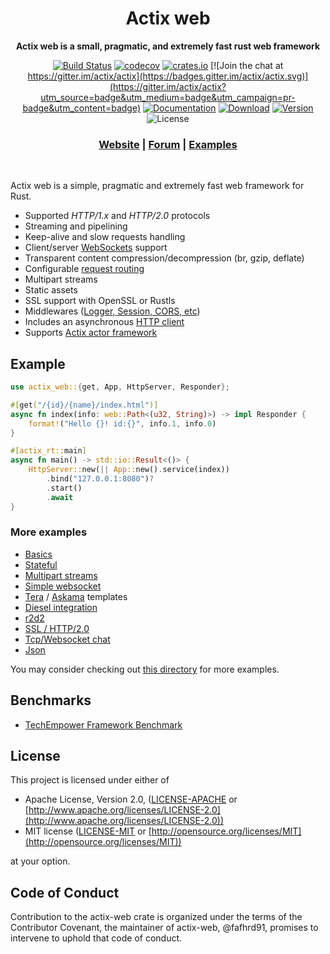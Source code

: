 <div align="center">
 <p><h1>Actix web</h1> </p>
  <p><strong>Actix web is a small, pragmatic, and extremely fast rust web framework</strong> </p>
  <p>

[![Build Status](https://travis-ci.org/actix/actix-web.svg?branch=master)](https://travis-ci.org/actix/actix-web) 
[![codecov](https://codecov.io/gh/actix/actix-web/branch/master/graph/badge.svg)](https://codecov.io/gh/actix/actix-web) 
[![crates.io](https://meritbadge.herokuapp.com/actix-web)](https://crates.io/crates/actix-web) 
[![Join the chat at https://gitter.im/actix/actix](https://badges.gitter.im/actix/actix.svg)](https://gitter.im/actix/actix?utm_source=badge&utm_medium=badge&utm_campaign=pr-badge&utm_content=badge)
[![Documentation](https://docs.rs/actix-web/badge.svg)](https://docs.rs/actix-web)
[![Download](https://img.shields.io/crates/d/actix-web.svg)](https://crates.io/crates/actix-web)
[![Version](https://img.shields.io/badge/rustc-1.39+-lightgray.svg)](https://blog.rust-lang.org/2019/11/07/Rust-1.39.0.html)
![License](https://img.shields.io/crates/l/actix-web.svg)
  
  </p>
  
  <h3>
    <a href="https://actix.rs">Website</a>
    <span> | </span>
    <a href="https://www.reddit.com/r/actix">Forum</a>
    <span> | </span>
    <a href="https://github.com/actix/examples">Examples</a>
  </h3>
</div>
<br>

Actix web is a simple, pragmatic and extremely fast web framework for Rust.

* Supported *HTTP/1.x* and *HTTP/2.0* protocols
* Streaming and pipelining
* Keep-alive and slow requests handling
* Client/server [WebSockets](https://actix.rs/docs/websockets/) support
* Transparent content compression/decompression (br, gzip, deflate)
* Configurable [request routing](https://actix.rs/docs/url-dispatch/)
* Multipart streams
* Static assets
* SSL support with OpenSSL or Rustls
* Middlewares ([Logger, Session, CORS, etc](https://actix.rs/docs/middleware/))
* Includes an asynchronous [HTTP client](https://actix.rs/actix-web/actix_web/client/index.html)
* Supports [Actix actor framework](https://github.com/actix/actix)

## Example

```rust
use actix_web::{get, App, HttpServer, Responder};

#[get("/{id}/{name}/index.html")]
async fn index(info: web::Path<(u32, String)>) -> impl Responder {
    format!("Hello {}! id:{}", info.1, info.0)
}

#[actix_rt::main]
async fn main() -> std::io::Result<()> {
    HttpServer::new(|| App::new().service(index))
        .bind("127.0.0.1:8080")?
        .start()
        .await
}
```

### More examples

* [Basics](https://github.com/actix/examples/tree/master/basics/)
* [Stateful](https://github.com/actix/examples/tree/master/state/)
* [Multipart streams](https://github.com/actix/examples/tree/master/multipart/)
* [Simple websocket](https://github.com/actix/examples/tree/master/websocket/)
* [Tera](https://github.com/actix/examples/tree/master/template_tera/) /
  [Askama](https://github.com/actix/examples/tree/master/template_askama/) templates
* [Diesel integration](https://github.com/actix/examples/tree/master/diesel/)
* [r2d2](https://github.com/actix/examples/tree/master/r2d2/)
* [SSL / HTTP/2.0](https://github.com/actix/examples/tree/master/tls/)
* [Tcp/Websocket chat](https://github.com/actix/examples/tree/master/websocket-chat/)
* [Json](https://github.com/actix/examples/tree/master/json/)

You may consider checking out
[this directory](https://github.com/actix/examples/tree/master/) for more examples.

## Benchmarks

* [TechEmpower Framework Benchmark](https://www.techempower.com/benchmarks/#section=data-r18)

## License

This project is licensed under either of

* Apache License, Version 2.0, ([LICENSE-APACHE](LICENSE-APACHE) or [http://www.apache.org/licenses/LICENSE-2.0](http://www.apache.org/licenses/LICENSE-2.0))
* MIT license ([LICENSE-MIT](LICENSE-MIT) or [http://opensource.org/licenses/MIT](http://opensource.org/licenses/MIT))

at your option.

## Code of Conduct

Contribution to the actix-web crate is organized under the terms of the
Contributor Covenant, the maintainer of actix-web, @fafhrd91, promises to
intervene to uphold that code of conduct.
